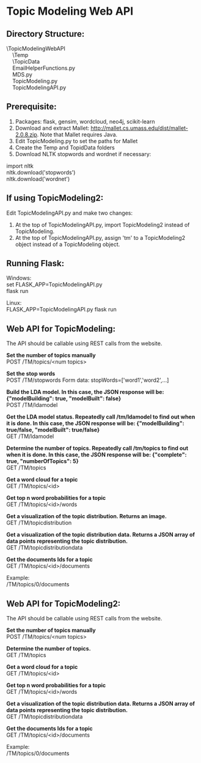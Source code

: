 # Topic Modeling Web API

## Directory Structure:


\TopicModelingWebAPI<br>
&nbsp;&nbsp;&nbsp;&nbsp;\Temp<br>
&nbsp;&nbsp;&nbsp;&nbsp;\TopicData<br>
&nbsp;&nbsp;&nbsp;&nbsp;EmailHelperFunctions.py<br>
&nbsp;&nbsp;&nbsp;&nbsp;MDS.py<br>
&nbsp;&nbsp;&nbsp;&nbsp;TopicModeling.py<br>
&nbsp;&nbsp;&nbsp;&nbsp;TopicModelingAPI.py<br>

## Prerequisite:
1. Packages: flask, gensim, wordcloud, neo4j, scikit-learn
2. Download and extract Mallet: http://mallet.cs.umass.edu/dist/mallet-2.0.8.zip.  Note that Mallet requires Java.
3. Edit TopicModeling.py to set the paths for Mallet
4. Create the Temp and TopidData folders
5. Download NLTK stopwords and wordnet if necessary:

import nltk<br>
nltk.download('stopwords')<br>
nltk.download('wordnet')<br>

## If using TopicModeling2:

Edit TopicModelingAPI.py and make two changes:
1. At the top of TopicModelingAPI.py, import TopicModeling2 instead of TopicModeling.
2. At the top of TopicModelingAPI.py, assign 'tm' to a TopicModeling2 object instead of a TopicModeling object.

## Running Flask:

Windows:<br>
set FLASK_APP=TopicModelingAPI.py<br>
flask run<br>

Linux:<br>
FLASK_APP=TopicModelingAPI.py flask run<br>

## Web API for TopicModeling:

The API should be callable using REST calls from the website.

**Set the number of topics manually**<br>
POST	/TM/topics/\<num topics\>

**Set the stop words**<br>
POST	/TM/stopwords
Form data: stopWords=['word1','word2',...]

**Build the LDA model. In this case, the JSON response will be: {"modelBuilding": true, "modelBuilt": false}**<br>
POST	/TM/ldamodel<br>

**Get the LDA model status. Repeatedly call /tm/ldamodel to find out when it is done. In this case, the JSON response will be: {"modelBuilding": true/false, "modelBuilt": true/false}**<br>
GET	/TM/ldamodel<br>

**Determine the number of topics.  Repeatedly call /tm/topics to find out when it is done. In this case, the JSON response will be: {"complete": true, "numberOfTopics": 5}**<br>
GET	/TM/topics<br>

**Get a word cloud for a topic**<br>
GET	/TM/topics/\<id\>

**Get top n word probabilities for a topic**<br>
GET	/TM/topics/\<id\>/words

**Get a visualization of the topic distribution. Returns an image.**<br>
GET	/TM/topicdistribution<br>

**Get a visualization of the topic distribution data. Returns a JSON array of data points representing the topic distribution.**<br>
GET	/TM/topicdistributiondata<br>

**Get the documents Ids for a topic**<br>
GET	/TM/topics/\<id\>/documents

Example:<br>
/TM/topics/0/documents<br>

## Web API for TopicModeling2:

The API should be callable using REST calls from the website.

**Set the number of topics manually**<br>
POST	/TM/topics/\<num topics\>

**Determine the number of topics.**<br>
GET	/TM/topics<br>

**Get a word cloud for a topic**<br>
GET	/TM/topics/\<id\>

**Get top n word probabilities for a topic**<br>
GET	/TM/topics/\<id\>/words

**Get a visualization of the topic distribution data. Returns a JSON array of data points representing the topic distribution.**<br>
GET	/TM/topicdistributiondata<br>

**Get the documents Ids for a topic**<br>
GET	/TM/topics/\<id\>/documents

Example:<br>
/TM/topics/0/documents

